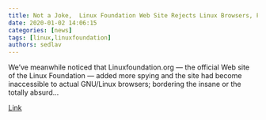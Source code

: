 ```yaml
---
title: Not a Joke,  Linux Foundation Web Site Rejects Linux Browsers, Favours Proprietary Software and Spying 
date: 2020-01-02 14:06:15
categories: [news]
tags: [linux,linuxfoundation]
authors: sedlav
---
```


We’ve meanwhile noticed that Linuxfoundation.org — the official Web site of the Linux Foundation — added more spying and the site had become inaccessible to actual GNU/Linux browsers; bordering the insane or the totally absurd…

[Link](http://techrights.org/2020/01/01/slap-on-the-face-from-lf/)
